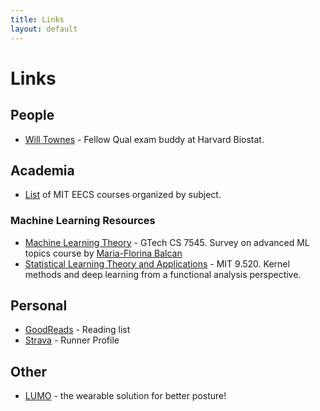 ```yaml
---
title: Links
layout: default
---
```


Links
====

## People 

* [Will Townes](willtownes.github.io) - Fellow Qual exam buddy at Harvard Biostat. 

## Academia

* [List](https://www.eecs.mit.edu/docs/grad/EECS-TQE-Plan-Instructions-for-Graduate-Counselors.pdf) of MIT EECS courses organized by subject.

### Machine Learning Resources

* [Machine Learning Theory](http://www.cs.cmu.edu/~ninamf/ML13/index.html) - GTech CS 7545. Survey on advanced ML topics course by [Maria-Florina Balcan](http://www.cs.cmu.edu/~ninamf/)
* [Statistical Learning Theory and Applications](http://www.mit.edu/~9.520/fall15/) - MIT 9.520.  Kernel methods and deep learning from a functional analysis perspective.

## Personal 
* [GoodReads](https://www.goodreads.com/user/show/2581042-jeremiah-zhe) - Reading list
* [Strava](https://www.strava.com/athletes/10311831) - Runner Profile


## Other
* [LUMO](http://www.lumobodytech.com/) - the wearable  solution for better posture!



